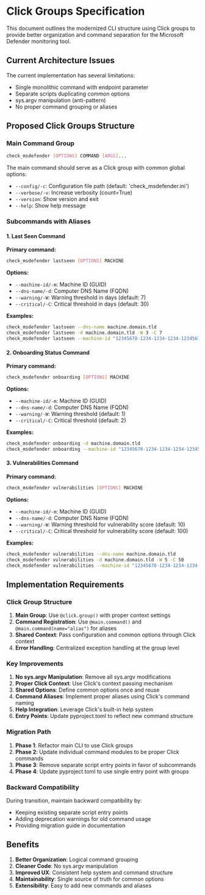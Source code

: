 # Click Groups Specification

This document outlines the modernized CLI structure using Click groups to provide better organization and command separation for the Microsoft Defender monitoring tool.

## Current Architecture Issues

The current implementation has several limitations:
- Single monolithic command with endpoint parameter
- Separate scripts duplicating common options
- sys.argv manipulation (anti-pattern)
- No proper command grouping or aliases

## Proposed Click Groups Structure

### Main Command Group

```bash
check_msdefender [OPTIONS] COMMAND [ARGS]...
```

The main command should serve as a Click group with common global options:

- `--config/-c`: Configuration file path (default: 'check_msdefender.ini')
- `--verbose/-v`: Increase verbosity (count=True)
- `--version`: Show version and exit
- `--help`: Show help message

### Subcommands with Aliases

#### 1. Last Seen Command

**Primary command:**
```bash
check_msdefender lastseen [OPTIONS] MACHINE
```

**Options:**
- `--machine-id/-m`: Machine ID (GUID)
- `--dns-name/-d`: Computer DNS Name (FQDN) 
- `--warning/-W`: Warning threshold in days (default: 7)
- `--critical/-C`: Critical threshold in days (default: 30)

**Examples:**
```bash
check_msdefender lastseen --dns-name machine.domain.tld
check_msdefender lastseen -d machine.domain.tld -W 3 -C 7
check_msdefender lastseen --machine-id "12345678-1234-1234-1234-123456789012"
```

#### 2. Onboarding Status Command

**Primary command:**
```bash
check_msdefender onboarding [OPTIONS] MACHINE
```

**Options:**
- `--machine-id/-m`: Machine ID (GUID)
- `--dns-name/-d`: Computer DNS Name (FQDN)
- `--warning/-W`: Warning threshold (default: 1)
- `--critical/-C`: Critical threshold (default: 2)

**Examples:**
```bash
check_msdefender onboarding -d machine.domain.tld
check_msdefender onboarding --machine-id "12345678-1234-1234-1234-123456789012"
```

#### 3. Vulnerabilities Command

**Primary command:**
```bash
check_msdefender vulnerabilities [OPTIONS] MACHINE
```
**Options:**
- `--machine-id/-m`: Machine ID (GUID)
- `--dns-name/-d`: Computer DNS Name (FQDN)
- `--warning/-W`: Warning threshold for vulnerability score (default: 10)
- `--critical/-C`: Critical threshold for vulnerability score (default: 100)

**Examples:**
```bash
check_msdefender vulnerabilities --dns-name machine.domain.tld
check_msdefender vulnerabilities -d machine.domain.tld -W 5 -C 50
check_msdefender vulnerabilities --machine-id "12345678-1234-1234-1234-123456789012"
```

## Implementation Requirements

### Click Group Structure

1. **Main Group**: Use `@click.group()` with proper context settings
2. **Command Registration**: Use `@main.command()` and `@main.command(name="alias")` for aliases
3. **Shared Context**: Pass configuration and common options through Click context
4. **Error Handling**: Centralized exception handling at the group level

### Key Improvements

1. **No sys.argv Manipulation**: Remove all sys.argv modifications
2. **Proper Click Context**: Use Click's context passing mechanism
3. **Shared Options**: Define common options once and reuse
4. **Command Aliases**: Implement proper aliases using Click's command naming
5. **Help Integration**: Leverage Click's built-in help system
6. **Entry Points**: Update pyproject.toml to reflect new command structure

### Migration Path

1. **Phase 1**: Refactor main CLI to use Click groups
2. **Phase 2**: Update individual command modules to be proper Click commands
3. **Phase 3**: Remove separate script entry points in favor of subcommands
4. **Phase 4**: Update pyproject.toml to use single entry point with groups

### Backward Compatibility

During transition, maintain backward compatibility by:
- Keeping existing separate script entry points
- Adding deprecation warnings for old command usage
- Providing migration guide in documentation

## Benefits

1. **Better Organization**: Logical command grouping
2. **Cleaner Code**: No sys.argv manipulation
3. **Improved UX**: Consistent help system and command structure
4. **Maintainability**: Single source of truth for common options
5. **Extensibility**: Easy to add new commands and aliases
